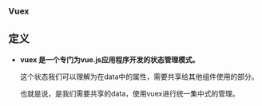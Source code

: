 ### Vuex

## 定义

- **vuex 是一个专门为vue.js应用程序开发的状态管理模式。**

  这个状态我们可以理解为在data中的属性，需要共享给其他组件使用的部分。

  也就是说，是我们需要共享的data，使用vuex进行统一集中式的管理。

 
